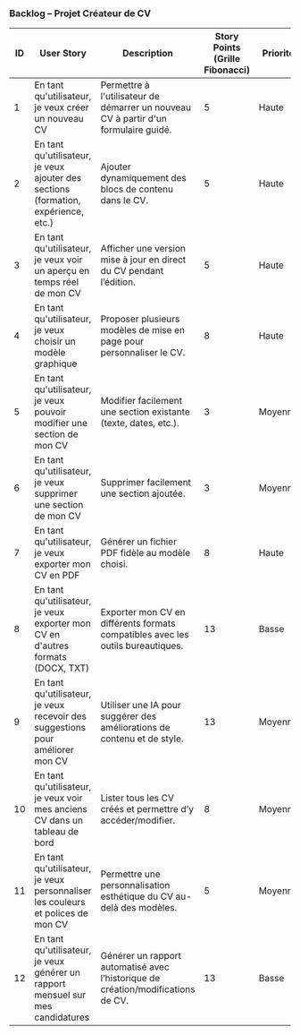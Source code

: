 

### **Backlog – Projet Créateur de CV**

| **ID** | **User Story** | **Description** | **Story Points (Grille Fibonacci)** | **Priorité** | **Dépendances** | **Statut** |
|--------|----------------|------------------|-------------------------------------|--------------|------------------|------------|
| 1 | En tant qu'utilisateur, je veux créer un nouveau CV | Permettre à l'utilisateur de démarrer un nouveau CV à partir d'un formulaire guidé. | 5 | Haute | Aucune | En cours |
| 2 | En tant qu'utilisateur, je veux ajouter des sections (formation, expérience, etc.) | Ajouter dynamiquement des blocs de contenu dans le CV. | 5 | Haute | 1 | En cours |
| 3 | En tant qu'utilisateur, je veux voir un aperçu en temps réel de mon CV | Afficher une version mise à jour en direct du CV pendant l’édition. | 5 | Haute | 2 | A faire |
| 4 | En tant qu'utilisateur, je veux choisir un modèle graphique | Proposer plusieurs modèles de mise en page pour personnaliser le CV. | 8 | Haute | 1 | A faire |
| 5 | En tant qu'utilisateur, je veux pouvoir modifier une section de mon CV | Modifier facilement une section existante (texte, dates, etc.). | 3 | Moyenne | 2 | A faire |
| 6 | En tant qu'utilisateur, je veux supprimer une section de mon CV | Supprimer facilement une section ajoutée. | 3 | Moyenne | 2 | A faire |
| 7 | En tant qu'utilisateur, je veux exporter mon CV en PDF | Générer un fichier PDF fidèle au modèle choisi. | 8 | Haute | 3, 4 | A faire |
| 8 | En tant qu'utilisateur, je veux exporter mon CV en d'autres formats (DOCX, TXT) | Exporter mon CV en différents formats compatibles avec les outils bureautiques. | 13 | Basse | 7 | A faire |
| 9 | En tant qu'utilisateur, je veux recevoir des suggestions pour améliorer mon CV | Utiliser une IA pour suggérer des améliorations de contenu et de style. | 13 | Moyenne | 2 | A faire |
| 10 | En tant qu'utilisateur, je veux voir mes anciens CV dans un tableau de bord | Lister tous les CV créés et permettre d’y accéder/modifier. | 8 | Moyenne | 1 | A faire |
| 11 | En tant qu'utilisateur, je veux personnaliser les couleurs et polices de mon CV | Permettre une personnalisation esthétique du CV au-delà des modèles. | 5 | Moyenne | 4 | A faire |
| 12 | En tant qu'utilisateur, je veux générer un rapport mensuel sur mes candidatures | Générer un rapport automatisé avec l’historique de création/modifications de CV. | 13 | Basse | 10 | A faire |
